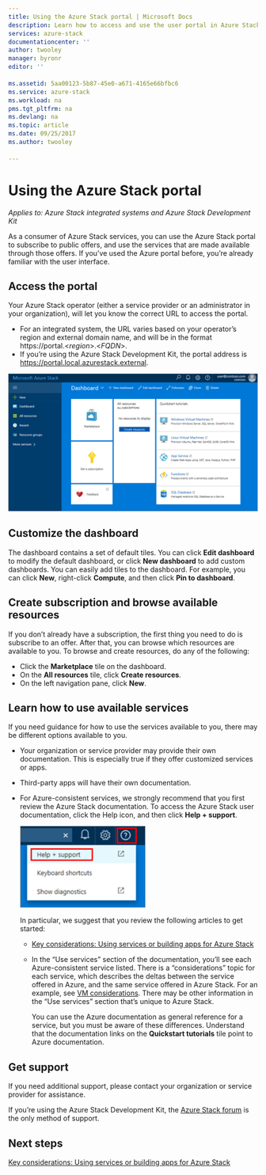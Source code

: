 ```yaml
---
title: Using the Azure Stack portal | Microsoft Docs
description: Learn how to access and use the user portal in Azure Stack.
services: azure-stack
documentationcenter: ''
author: twooley
manager: byronr
editor: ''

ms.assetid: 5aa00123-5b87-45e0-a671-4165e66bfbc6
ms.service: azure-stack
ms.workload: na
pms.tgt_pltfrm: na
ms.devlang: na
ms.topic: article
ms.date: 09/25/2017
ms.author: twooley

---
```

# Using the Azure Stack portal

*Applies to: Azure Stack integrated systems and Azure Stack Development Kit*

As a consumer of Azure Stack services, you can use the Azure Stack portal to subscribe to public offers, and use the services that are made available through those offers. If you’ve used the Azure portal before, you’re already familiar with the user interface.

## Access the portal

Your Azure Stack operator (either a service provider or an administrator in your organization), will let you know the correct URL to access the portal. 

- For an integrated system, the URL varies based on your operator’s region and external domain name, and will be in the format https://portal.&lt;*region*&gt;.&lt;*FQDN*&gt;.
- If you’re using the Azure Stack Development Kit, the portal address is https://portal.local.azurestack.external.

![Screenshot of the Azure Stack user portal](media/azure-stack-use-portal/UserPortal.png)

## Customize the dashboard

The dashboard contains a set of default tiles. You can click **Edit dashboard** to modify the default dashboard, or click **New dashboard** to add custom dashboards. You can easily add tiles to the dashboard. For example, you can click **New**, right-click **Compute**, and then click **Pin to dashboard**.

## Create subscription and browse available resources
 
If you don’t already have a subscription, the first thing you need to do is subscribe to an offer. After that, you can browse which resources are available to you. To browse and create resources, do any of the following:

- Click the **Marketplace** tile on the dashboard. 
- On the **All resources** tile, click **Create resources**.
- On the left navigation pane, click **New**.

## Learn how to use available services

If you need guidance for how to use the services available to you, there may be different options available to you.

- Your organization or service provider may provide their own documentation. This is especially true if they offer customized services or apps.
- Third-party apps will have their own documentation.
- For Azure-consistent services, we strongly recommend that you first review the Azure Stack documentation. To access the Azure Stack user documentation, click the Help icon, and then click **Help + support**.
 
    ![Screenshot of the Help and support option in the UI](media/azure-stack-use-portal/HelpAndSupport.png)

    In particular, we suggest that you review the following articles to get started:

    - [Key considerations: Using services or building apps for Azure Stack](azure-stack-considerations.md)
    - In the “Use services” section of the documentation, you’ll see each Azure-consistent service listed. There is a “considerations” topic for each service, which describes the deltas between the service offered in Azure, and the same service offered in Azure Stack. For an example, see [VM considerations](azure-stack-vm-considerations.md). There may be other information in the “Use services” section that’s unique to Azure Stack. 
     
      You can use the Azure documentation as general reference for a service, but you must be aware of these differences. Understand that the documentation links on the **Quickstart tutorials** tile point to Azure documentation.

## Get support

If you need additional support, please contact your organization or service provider for assistance. 

If you’re using the Azure Stack Development Kit, the [Azure Stack forum](https://social.msdn.microsoft.com/Forums/azure/home?forum=azurestack) is the only method of support.

## Next steps

[Key considerations: Using services or building apps for Azure Stack](azure-stack-considerations.md)
